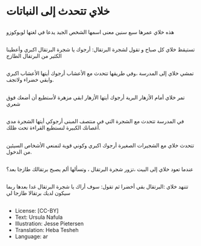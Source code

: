 # خلاي تتحدث إلى النباتات

##
هذه خلاي
عمرها سبع سنين معنى اسمها الشخص الجيد
يدعا في لغتها لوبوكوزو

##
تستيقظ خلاي كل صباح و تقول لشجرة البرتقال: أرجوك يا شجرة البرتقال اكبري
وأعطينا الكثير من البرتقال الطازج

##
تمشي خلاي إلى المدرسة ،وفي طريقها تتحدث مع الأعشاب
أرجوك أيتها الأعشاب اكبري وابقي خضراء ولاتجف.

##
تمر خلاي أمام الأزهار البرية
أرجوك أيتها الأزهار ابقي مزهرة لأستطيع أن أضعك فوق شعري

##
في المدرسة تتحدث مع الشجرة التي في منتصف المبنى
أرجوكي أيتها الشجرة مدي أغصانك الكبيرة لنستطيع القراءة تحت ظلك.

##
تتحدث خلاي مع الشجيرات الصغيرة
أرجوك اكبري وكوني قوية لتمنعي الأشخاص السيئين من الدخول.

##
عندما تعود خلاي إلى البيت ،تزور شجرة البرتقال ، وتسألها ألم يصبح برتقالك طازجا بعد؟


##
تتنهد خلاي :البرتقال بقي أخضرا
ثم تقول: سوف أراك يا شجرة البرتقال غدا
بعدها ربما سيكون لديك برتقالا طازجا لي

##
* License: [CC-BY]
* Text: Ursula Nafula
* Illustration: Jesse Pietersen
* Translation: Heba Tesheh
* Language: ar
